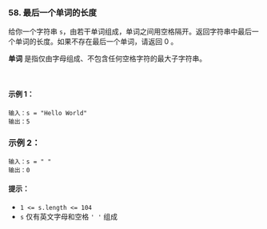### 58. 最后一个单词的长度
给你一个字符串 `s`，由若干单词组成，单词之间用空格隔开。返回字符串中最后一个单词的长度。如果不存在最后一个单词，请返回 0 。

**单词** 是指仅由字母组成、不包含任何空格字符的最大子字符串。

 

#### 示例 1：
```
输入：s = "Hello World"
输出：5
```
### 示例 2：
```
输入：s = " "
输出：0
```

#### 提示：

- `1 <= s.length <= 104`
- `s` 仅有英文字母和空格 `' '` 组成
